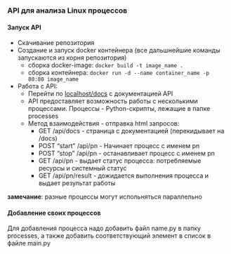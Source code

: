 ### API для анализа Linux процессов

#### Запуск API

* Скачивание репозитория
* Создание и запуск docker контейнера (все дальшнейшие команды запускаются из корня репозитория)
    + сборка docker-image: <code>docker build -t image_name .</code>
    + сборка контейнера: <code>docker run -d --name container_name -p 80:80 image_name</code>
* Работа с API:
    + Перейти по [localhost/docs](127.0.0.1/docs) с документацией API
    + API предоставляет возможность работы с несколькими процессами. Процессы - Python-скрипты, лежащие в папке processes
    + Метод взаимодействия - отправка html запросов:
        - GET /api/docs - страница с документацией (перекидывает на /docs)
        - POST “start” /api/pn - Начинает процесс с именем pn
        - POST “stop” /api/pn - останавливает процесс с именем pn
        - GET /api/pn - выдает статус процесса: потребляемые ресурсы и системный статус
        - GET /api/pn/result - дожидается выполнения процесса и выдает результат работы

**замечание**: разные процессы могут испольняться параллельно

#### Добавление своих процессов

Для добавления процесса надо добавить файл name.py в папку processes, а также добавить соответствующий элемент в список в файле main.py